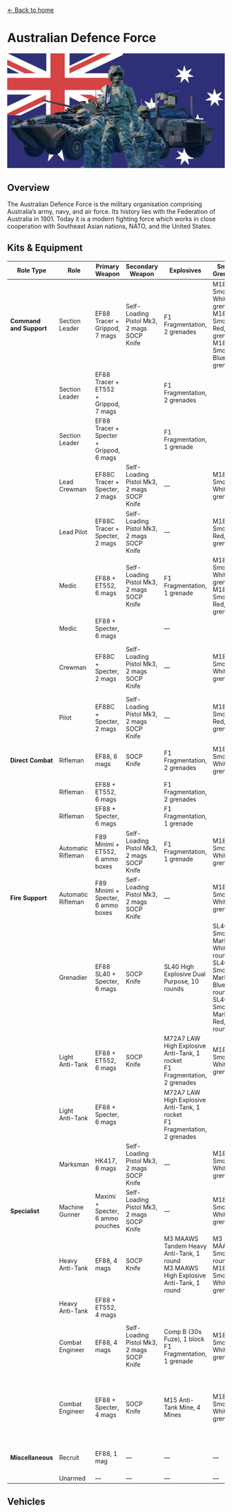 [← Back to home](../../README.md)

# Australian Defence Force

![Australian Defence Force](./australian-defence-force.png)

## Overview
The Australian Defence Force is the military organisation comprising Australia’s army, navy, and air force. Its history lies with the Federation of Australia in 1901. Today it is a modern fighting force which works in close cooperation with Southeast Asian nations, NATO, and the United States.

## Kits & Equipment
| Role Type               | Role               | Primary Weapon                          | Secondary Weapon                              | Explosives                                                                             | Smoke Grenades                                                                                           | Medical Supplies                          | Addtl. Equipment                                                                       |
|-------------------------|--------------------|-----------------------------------------|-----------------------------------------------|----------------------------------------------------------------------------------------|----------------------------------------------------------------------------------------------------------|-------------------------------------------|----------------------------------------------------------------------------------------|
| **Command and Support** | Section Leader     | EF88 Tracer + Grippod, 7 mags           | Self-Loading Pistol Mk3, 2 mags<br>SOCP Knife | F1 Fragmentation, 2 grenades                                                           | M18 Smoke White, 2 grenades<br>M18 Smoke Red, 1 grenade<br>M18 Smoke Blue, 1 grenade                     | Field Dressing, 2 packages                | Field Binoculars<br>Rally Point                                                        |
|                         | Section Leader     | EF88 Tracer + ET552 + Grippod, 7 mags   |                                               | F1 Fragmentation, 2 grenades                                                           |                                                                                                          |                                           |                                                                                        |
|                         | Section Leader     | EF88 Tracer + Specter + Grippod, 6 mags |                                               | F1 Fragmentation, 1 grenade                                                            |                                                                                                          |                                           |                                                                                        |
|                         | Lead Crewman       | EF88C Tracer + Specter, 2 mags          | Self-Loading Pistol Mk3, 2 mags<br>SOCP Knife | —                                                                                      | M18 Smoke White, 2 grenades                                                                              | Field Dressing, 2 packages                | Field Binoculars<br>Vehicle Repair Tools<br>Rally Point                                |
|                         | Lead Pilot         | EF88C Tracer + Specter, 2 mags          | Self-Loading Pistol Mk3, 2 mags<br>SOCP Knife | —                                                                                      | M18 Smoke Red, 2 grenades                                                                                | Field Dressing, 2 packages                | Field Binoculars<br>Vehicle Repair Tools<br>Rally Point                                |
|                         | Medic              | EF88 + ET552, 6 mags                    | Self-Loading Pistol Mk3, 2 mags<br>SOCP Knife | F1 Fragmentation, 1 grenade                                                            | M18 Smoke White, 2 grenades<br>M18 Smoke Red, 2 grenades                                                 | Field Dressing, 9 packages<br>Medical Kit | Entrenching Tool<br>Field Binoculars                                                   |
|                         | Medic              | EF88 + Specter, 6 mags                  |                                               | —                                                                                      |                                                                                                          |                                           | Entrenching Tool                                                                       |
|                         | Crewman            | EF88C + Specter, 2 mags                 | Self-Loading Pistol Mk3, 2 mags<br>SOCP Knife | —                                                                                      | M18 Smoke White, 2 grenades                                                                              | Field Dressing, 2 packages                | Entrenching Tool<br>Field Binoculars<br>Vehicle Repair Tools                           |
|                         | Pilot              | EF88C + Specter, 2 mags                 | Self-Loading Pistol Mk3, 2 mags<br>SOCP Knife | —                                                                                      | M18 Smoke Red, 2 grenades                                                                                | Field Dressing, 2 packages                | Field Binoculars<br>Vehicle Repair Tools                                               |
| **Direct Combat**       | Rifleman           | EF88, 6 mags                            | SOCP Knife                                    | F1 Fragmentation, 2 grenades                                                           | M18 Smoke White, 2 grenades                                                                              | Field Dressing, 2 packages                | Entrenching Tool<br>Ammo Bag<br>Field Binoculars                                       |
|                         | Rifleman           | EF88 + ET552, 6 mags                    |                                               | F1 Fragmentation, 2 grenades                                                           |                                                                                                          |                                           |                                                                                        |
|                         | Rifleman           | EF88 + Specter, 6 mags                  |                                               | F1 Fragmentation, 1 grenade                                                            |                                                                                                          |                                           | Entrenching Tool<br>Ammo Bag                                                           |
|                         | Automatic Rifleman | F89 Minimi + ET552, 6 ammo boxes        | Self-Loading Pistol Mk3, 2 mags<br>SOCP Knife | F1 Fragmentation, 1 grenade                                                            | M18 Smoke White, 2 grenades                                                                              | Field Dressing, 2 packages                | Entrenching Tool<br>Field Binoculars                                                   |
| **Fire Support**        | Automatic Rifleman | F89 Minimi + Specter, 6 ammo boxes      | Self-Loading Pistol Mk3, 2 mags<br>SOCP Knife | —                                                                                      | M18 Smoke White, 2 grenades                                                                              | Field Dressing, 2 packages                | Entrenching Tool                                                                       |
|                         | Grenadier          | EF88 SL40 + Specter, 6 mags             | SOCP Knife                                    | SL40 High Explosive Dual Purpose, 10 rounds                                            | SL40 Smoke Marker White, 2 rounds<br>SL40 Smoke Marker Blue, 2 rounds<br>SL40 Smoke Marker Red, 2 rounds | Field Dressing, 2 packages                | Entrenching Tool                                                                       |
|                         | Light Anti-Tank    | EF88 + ET552, 6 mags                    | SOCP Knife                                    | M72A7 LAW High Explosive Anti-Tank, 1 rocket<br>F1 Fragmentation, 2 grenades           | M18 Smoke White, 2 grenades                                                                              | Field Dressing, 2 packages                | Entrenching Tool<br>Field Binoculars                                                   |
|                         | Light Anti-Tank    | EF88 + Specter, 6 mags                  |                                               | M72A7 LAW High Explosive Anti-Tank, 1 rocket<br>F1 Fragmentation, 2 grenades           |                                                                                                          |                                           | Entrenching Tool                                                                       |
|                         | Marksman           | HK417, 8 mags                           | Self-Loading Pistol Mk3, 2 mags<br>SOCP Knife | —                                                                                      | M18 Smoke White, 2 grenades                                                                              | Field Dressing, 2 packages                | Entrenching Tool<br>Field Binoculars                                                   |
| **Specialist**          | Machine Gunner     | Maximi + Specter, 6 ammo pouches        | Self-Loading Pistol Mk3, 2 mags<br>SOCP Knife | —                                                                                      | M18 Smoke White, 2 grenades                                                                              | Field Dressing, 2 packages                | Entrenching Tool                                                                       |
|                         | Heavy Anti-Tank    | EF88, 4 mags                            | SOCP Knife                                    | M3 MAAWS Tandem Heavy Anti-Tank, 1 round<br>M3 MAAWS High Explosive Anti-Tank, 1 round | M3 MAAWS Smoke, 2 rounds<br>M18 Smoke White, 2 grenades                                                  | Field Dressing, 2 packages                | Entrenching Tool<br>Field Binoculars                                                   |
|                         | Heavy Anti-Tank    | EF88 + ET552, 4 mags                    |                                               |                                                                                        |                                                                                                          |                                           |                                                                                        |
|                         | Combat Engineer    | EF88, 4 mags                            | Self-Loading Pistol Mk3, 2 mags<br>SOCP Knife | Comp B (30s Fuze), 1 block<br>F1 Fragmentation, 1 grenade                              | M18 Smoke White, 2 grenades                                                                              | Field Dressing, 2 packages                | Entrenching Tool<br>Vehicle Repair Tools<br>Field Binoculars                           |
|                         | Combat Engineer    | EF88 + Specter, 4 mags                  | SOCP Knife                                    | M15 Anti-Tank Mine, 4 Mines                                                            | M18 Smoke White, 2 grenades                                                                              | Field Dressing, 2 packages                | Entrenching Tool<br>Vehicle Repair Tools<br>Sandbags<br>Razor Wire<br>Field Binoculars |
| **Miscellaneous**       | Recruit            | EF88, 1 mag                             | —                                             | —                                                                                      | —                                                                                                        | Field Dressing, 1 package                 | Entrenching Tool                                                                       |
|                         | Unarmed            | —                                       | —                                             | —                                                                                      | —                                                                                                        | —                                         | —                                                                                      |

## Vehicles